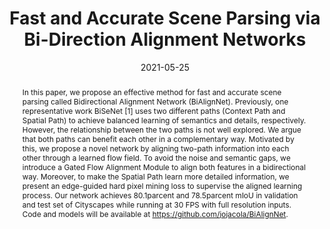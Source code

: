 ---
# Documentation: https://wowchemy.com/docs/managing-content/

title: "Fast and Accurate Scene Parsing via Bi-Direction Alignment Networks"
authors: [Yanran Wu, Xiangtai Li, Chen Shi, Yunhai Tong, Yang Hua, Tao Song, Ruhui Ma, Haibing Guan]
date: 2021-05-25
doi: ""

# Schedule page publish date (NOT publication's date).
publishDate: 2021-05-25

# Publication type.
# Legend: 0 = Uncategorized; 1 = Conference paper; 2 = Journal article;
# 3 = Preprint / Working Paper; 4 = Report; 5 = Book; 6 = Book section;
# 7 = Thesis; 8 = Patent
publication_types: ["1"]

# Publication name and optional abbreviated publication name.
publication: "In *2021 IEEE International Conference on Image Processing (ICIP)*"
publication_short: "*ICIP, 2021*"

abstract: "In this paper, we propose an effective method for fast and accurate scene parsing called Bidirectional Alignment Network (BiAlignNet). Previously, one representative work BiSeNet [1] uses two different paths (Context Path and Spatial Path) to achieve balanced learning of semantics and details, respectively. However, the relationship between the two paths is not well explored. We argue that both paths can benefit each other in a complementary way. Motivated by this, we propose a novel network by aligning two-path information into each other through a learned flow field. To avoid the noise and semantic gaps, we introduce a Gated Flow Alignment Module to align both features in a bidirectional way. Moreover, to make the Spatial Path learn more detailed information, we present an edge-guided hard pixel mining loss to supervise the aligned learning process. Our network achieves 80.1parcent and 78.5parcent mIoU in validation and test set of Cityscapes while running at 30 FPS with full resolution inputs. Code and models will be available at https://github.com/jojacola/BiAlignNet."

# Summary. An optional shortened abstract.
summary: ""

tags: []
categories: []
featured: true

# Custom links (optional).
#   Uncomment and edit lines below to show custom links.
links:
- name: PDF
  url: https://arxiv.org/pdf/2105.11651.pdf
  icon_pack: fas
  icon: file-pdf
- name: Code
  url: https://github.com/jojacola/BiAlignNet
  icon_pack: fab
  icon: github

url_pdf: 
url_code: 
url_dataset:
url_poster:
url_project:
url_slides:
url_source: 
url_video:

# Featured image
# To use, add an image named `featured.jpg/png` to your page's folder. 
# Focal points: Smart, Center, TopLeft, Top, TopRight, Left, Right, BottomLeft, Bottom, BottomRight.
image:
  caption: ""
  focal_point: ""
  preview_only: false

# Associated Projects (optional).
#   Associate this publication with one or more of your projects.
#   Simply enter your project's folder or file name without extension.
#   E.g. `internal-project` references `content/project/internal-project/index.md`.
#   Otherwise, set `projects: []`.
projects: []

# Slides (optional).
#   Associate this publication with Markdown slides.
#   Simply enter your slide deck's filename without extension.
#   E.g. `slides: "example"` references `content/slides/example/index.md`.
#   Otherwise, set `slides: ""`.
slides: ""
---